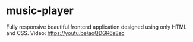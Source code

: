# music-player
Fully responsive beautiful frontend application designed using only HTML and CSS.
Video: https://youtu.be/aoQDGR6s8sc

